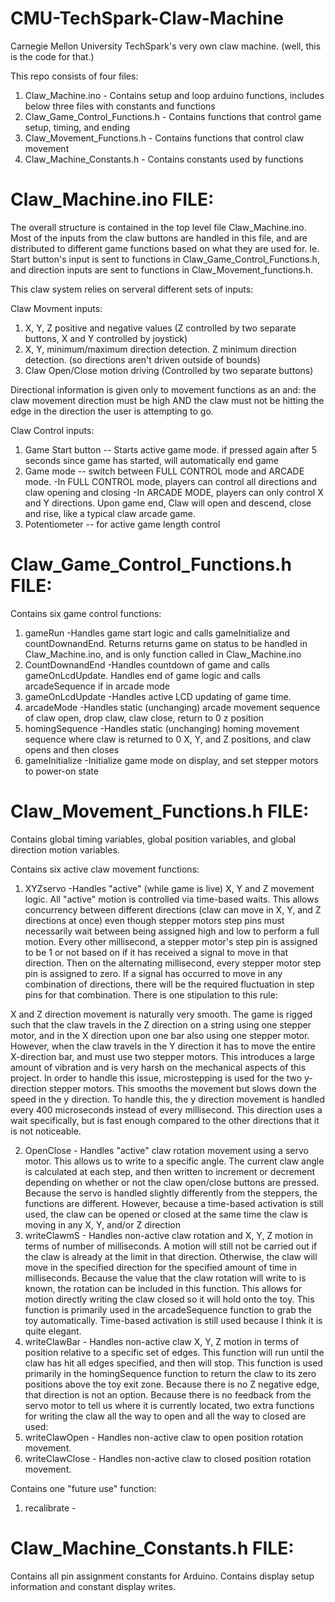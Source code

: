 # CMU-TechSpark-Claw-Machine
Carnegie Mellon University TechSpark's very own claw machine. (well, this is the code for that.)

This repo consists of four files:
1. Claw_Machine.ino                 - Contains setup and loop arduino functions, includes below three files with constants and functions
2. Claw_Game_Control_Functions.h    - Contains functions that control game setup, timing, and ending 
4. Claw_Movement_Functions.h        - Contains functions that control claw movement
3. Claw_Machine_Constants.h         - Contains constants used by functions

# Claw_Machine.ino FILE:

The overall structure is contained in the top level file Claw_Machine.ino. Most of the inputs from the claw buttons are handled in this file, and are distributed to different game functions based on what they are used for. Ie. Start button's input is sent to functions in Claw_Game_Control_Functions.h, and direction inputs are sent to functions in Claw_Movement_functions.h. 

This claw system relies on serveral different sets of inputs:

Claw Movment inputs:
1. X, Y, Z positive and negative values (Z controlled by two separate buttons, X and Y controlled by joystick)
2. X, Y, minimum/maximum direction detection. Z minimum direction detection. (so directions aren't driven outside of bounds)
3. Claw Open/Close motion driving (Controlled by two separate buttons)

Directional information is given only to movement functions as an and: the claw movement direction must be high AND the claw must not be
hitting the edge in the direction the user is attempting to go.

Claw Control inputs:
1. Game Start button -- Starts active game mode. if pressed again after 5 seconds since game has started, will automatically end game
2. Game mode -- switch between FULL CONTROL mode and ARCADE mode. 
    -In FULL CONTROL mode, players can control all directions and claw opening and closing
    -In ARCADE MODE, players can only control X and Y directions. Upon game end, Claw will open and descend, close and rise, like a typical claw arcade game.
4. Potentiometer -- for active game length control

# Claw_Game_Control_Functions.h FILE:

Contains six game control functions:
1. gameRun            -Handles game start logic and calls gameInitialize and countDownandEnd. Returns returns game on status to be handled in Claw_Machine.ino, and is only function called in Claw_Machine.ino
2. CountDownandEnd    -Handles countdown of game and calls gameOnLcdUpdate. Handles end of game logic and calls arcadeSequence if in arcade mode
3. gameOnLcdUpdate    -Handles active LCD updating of game time.
4. arcadeMode         -Handles static (unchanging) arcade movement sequence of claw open, drop claw, claw close, return to 0 z position
5. homingSequence     -Handles static (unchanging) homing movement sequence where claw is returned to 0 X, Y, and Z positions, and claw opens and then closes
6. gameInitialize     -Initialize game mode on display, and set stepper motors to power-on state

# Claw_Movement_Functions.h FILE:

Contains global timing variables, global position variables, and global direction motion variables.

Contains six active claw movement functions:
1. XYZservo         -Handles "active" (while game is live) X, Y and Z movement logic. All "active" motion is controlled via time-based waits. This allows concurrency between different directions (claw can move in X, Y, and Z directions at once) even though stepper motors step pins must necessarily wait between being assigned high and low to perform a full motion. Every other millisecond, a stepper motor's step pin is assigned to be 1 or not based on if it has received a signal to move in that direction. Then on the alternating millisecond, every stepper motor step pin is assigned to zero. If a signal has occurred to move in any combination of directions, there will be the required fluctuation in step pins for that combination. There is one stipulation to this rule:

X and Z direction movement is naturally very smooth. The game is rigged such that the claw travels in the Z direction on a string using one stepper motor, and in the X direction upon one bar also using one stepper motor. However, when the claw travels in the Y direction it has to move the entire X-direction bar, and must use two stepper motors. This introduces a large amount of vibration and is very harsh on the mechanical aspects of this project. In order to handle this issue, microstepping is used for the two y-direction stepper motors. This smooths the movement but slows down the speed in the y direction. To handle this, the y direction movement is handled every 400 microseconds instead of every millisecond. This direction uses a wait specifically, but is fast enough compared to the other directions that it is not noticeable. 

2. OpenClose        - Handles "active" claw rotation movement using a servo motor. This allows us to write to a specific angle. The current claw angle is calculated at each step, and then written to increment or decrement depending on whether or not the claw open/close buttons are pressed. Because the servo is handled slightly differently from the steppers, the functions are different. However, because a time-based activation is still used, the claw can be opened or closed at the same time the claw is moving in any X, Y, and/or Z direction
3. writeClawmS      - Handles non-active claw rotation and X, Y, Z motion in terms of number of milliseconds. A motion will still not be carried out if the claw is already at the limit in that direction.  Otherwise, the claw will move in the specified direction for the specified amount of time in milliseconds. Because the value that the claw rotation will write to is known, the rotation can be included in this function. This allows for motion directly writing the claw closed so it will hold onto the toy. This function is primarily used in the arcadeSequence function to grab the toy automatically. Time-based activation is still used because I think it is quite elegant.
4. writeClawBar     - Handles non-active claw X, Y, Z motion in terms of position relative to a specific set of edges. This function will run until the claw has hit all edges specified, and then will stop. This function is used primarily in the homingSequence function to return the claw to its zero positions above the toy exit zone. Because there is no Z negative edge, that direction is not an option. Because there is no feedback from the servo motor to tell us where it is currently located, two extra functions for writing the claw all the way to open and all the way to closed are used:
5. writeClawOpen    - Handles non-active claw to open position rotation movement.
6. writeClawClose   - Handles non-active claw to closed position rotation movement.

Contains one "future use" function:
1. recalibrate      -

# Claw_Machine_Constants.h FILE:

Contains all pin assignment constants for Arduino. Contains display setup information and constant display writes.
